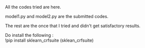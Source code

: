 All the codes tried are here.

model1.py and model2.py are the submitted codes.

The rest are the once that I tried and didn't get satisfactory results. 




Do install the following :                                                                                         
!pip install sklearn_crfsuite    (sklean_crfsuite)
